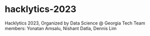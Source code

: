 # hacklytics-2023
Hacklytics 2023, Organized by Data Science @ Georgia Tech
Team members: Yonatan Amsalu, Nishant Datla, Dennis Lim
